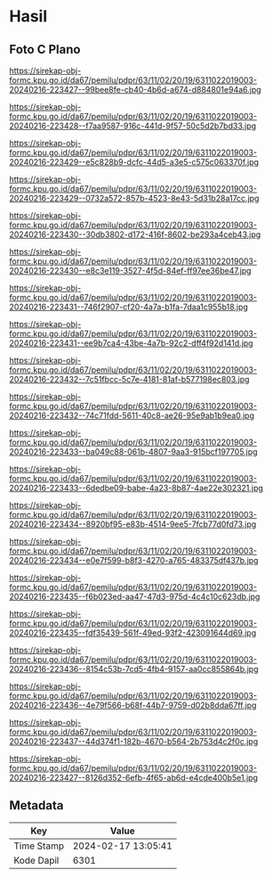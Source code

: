 # Hasil

## Foto C Plano

https://sirekap-obj-formc.kpu.go.id/da67/pemilu/pdpr/63/11/02/20/19/6311022019003-20240216-223427--99bee8fe-cb40-4b6d-a674-d884801e94a6.jpg

https://sirekap-obj-formc.kpu.go.id/da67/pemilu/pdpr/63/11/02/20/19/6311022019003-20240216-223428--f7aa9587-916c-441d-9f57-50c5d2b7bd33.jpg

https://sirekap-obj-formc.kpu.go.id/da67/pemilu/pdpr/63/11/02/20/19/6311022019003-20240216-223429--e5c828b9-dcfc-44d5-a3e5-c575c063370f.jpg

https://sirekap-obj-formc.kpu.go.id/da67/pemilu/pdpr/63/11/02/20/19/6311022019003-20240216-223429--0732a572-857b-4523-8e43-5d31b28a17cc.jpg

https://sirekap-obj-formc.kpu.go.id/da67/pemilu/pdpr/63/11/02/20/19/6311022019003-20240216-223430--30db3802-d172-416f-8602-be293a4ceb43.jpg

https://sirekap-obj-formc.kpu.go.id/da67/pemilu/pdpr/63/11/02/20/19/6311022019003-20240216-223430--e8c3e119-3527-4f5d-84ef-ff97ee36be47.jpg

https://sirekap-obj-formc.kpu.go.id/da67/pemilu/pdpr/63/11/02/20/19/6311022019003-20240216-223431--746f2907-cf20-4a7a-b1fa-7daa1c955b18.jpg

https://sirekap-obj-formc.kpu.go.id/da67/pemilu/pdpr/63/11/02/20/19/6311022019003-20240216-223431--ee9b7ca4-43be-4a7b-92c2-dff4f92d141d.jpg

https://sirekap-obj-formc.kpu.go.id/da67/pemilu/pdpr/63/11/02/20/19/6311022019003-20240216-223432--7c51fbcc-5c7e-4181-81af-b577198ec803.jpg

https://sirekap-obj-formc.kpu.go.id/da67/pemilu/pdpr/63/11/02/20/19/6311022019003-20240216-223432--74c71fdd-5611-40c8-ae26-95e9ab1b9ea0.jpg

https://sirekap-obj-formc.kpu.go.id/da67/pemilu/pdpr/63/11/02/20/19/6311022019003-20240216-223433--ba049c88-061b-4807-9aa3-915bcf197705.jpg

https://sirekap-obj-formc.kpu.go.id/da67/pemilu/pdpr/63/11/02/20/19/6311022019003-20240216-223433--6dedbe09-babe-4a23-8b87-4ae22e302321.jpg

https://sirekap-obj-formc.kpu.go.id/da67/pemilu/pdpr/63/11/02/20/19/6311022019003-20240216-223434--8920bf95-e83b-4514-9ee5-7fcb77d0fd73.jpg

https://sirekap-obj-formc.kpu.go.id/da67/pemilu/pdpr/63/11/02/20/19/6311022019003-20240216-223434--e0e7f599-b8f3-4270-a765-483375df437b.jpg

https://sirekap-obj-formc.kpu.go.id/da67/pemilu/pdpr/63/11/02/20/19/6311022019003-20240216-223435--f6b023ed-aa47-47d3-975d-4c4c10c623db.jpg

https://sirekap-obj-formc.kpu.go.id/da67/pemilu/pdpr/63/11/02/20/19/6311022019003-20240216-223435--fdf35439-561f-49ed-93f2-423091644d69.jpg

https://sirekap-obj-formc.kpu.go.id/da67/pemilu/pdpr/63/11/02/20/19/6311022019003-20240216-223436--8154c53b-7cd5-4fb4-9157-aa0cc855864b.jpg

https://sirekap-obj-formc.kpu.go.id/da67/pemilu/pdpr/63/11/02/20/19/6311022019003-20240216-223436--4e79f566-b68f-44b7-9759-d02b8dda67ff.jpg

https://sirekap-obj-formc.kpu.go.id/da67/pemilu/pdpr/63/11/02/20/19/6311022019003-20240216-223437--44d374f1-182b-4670-b564-2b753d4c2f0c.jpg

https://sirekap-obj-formc.kpu.go.id/da67/pemilu/pdpr/63/11/02/20/19/6311022019003-20240216-223427--8126d352-6efb-4f65-ab6d-e4cde400b5e1.jpg


## Metadata

| Key        | Value               |
| ---------- | ------------------- |
| Time Stamp | 2024-02-17 13:05:41 |
| Kode Dapil | 6301                |



